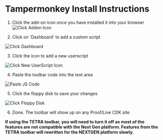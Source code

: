 # Tampermonkey Install Instructions

1. Click the add-on icon once you have installed it into your browser
![Click Addon Icon](https://cdn.rawgit.com/cirept/NextGen/master/images/clickIcon.png)

2. Click on 'Dashboard' to add a custom script

![Click Dashboard](https://cdn.rawgit.com/cirept/NextGen/23d750e3/images/clickDashboard.png)

3. Click the icon to add a new userscript

![Click New UserScript Icon](https://cdn.rawgit.com/cirept/NextGen/23d750e3/images/clickNewScript.png)

4. Paste the toolbar code into the text area

![Paste JS Code](https://cdn.rawgit.com/cirept/NextGen/23d750e3/images/pasteCode.png)

5. Click the floppy disk to save your changes

![Click Floppy Disk](https://cdn.rawgit.com/cirept/NextGen/23d750e3/images/clickSave.png)

6. Done.  The toolbar will show up on any Proof/Live CDK site

**If using the TETRA toolbar, you will need to turn it off as most of the features are not compatible with the Next Gen platform.
Features from the TETRA toolbar will rewritten for the NEXTGEN platform slowly.**
